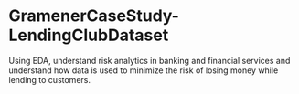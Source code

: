 # GramenerCaseStudy-LendingClubDataset
Using EDA, understand risk analytics in banking and financial services and understand how data is used to minimize the risk of losing money while lending to customers.
